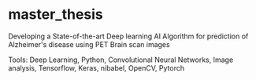 # master_thesis

Developing a State-of-the-art Deep learning AI Algorithm for prediction of Alzheimer's disease using PET Brain scan images

Tools: Deep Learning, Python, Convolutional Neural Networks, Image analysis, Tensorflow, Keras, nibabel, OpenCV, Pytorch
